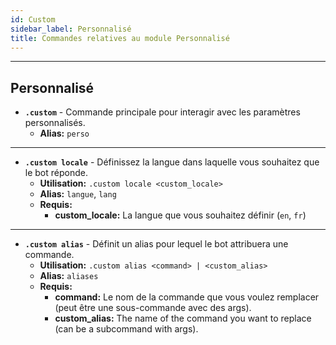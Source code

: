 ```yaml
---
id: Custom
sidebar_label: Personnalisé
title: Commandes relatives au module Personnalisé
---
```


---


## Personnalisé
- **`.custom`** - Commande principale pour interagir avec les paramètres personnalisés.
    - **Alias:** `perso`
---
- **`.custom locale`** - Définissez la langue dans laquelle vous souhaitez que le bot réponde.
    - **Utilisation:** `.custom locale <custom_locale>`
    - **Alias:** `langue`, `lang`
    - **Requis:** 
        - **custom_locale:** La langue que vous souhaitez définir (`en`, `fr`)
---
- **`.custom alias`** - Définit un alias pour lequel le bot attribuera une commande.
    - **Utilisation:** `.custom alias <command> | <custom_alias>`
    - **Alias:** `aliases`
    - **Requis:** 
        - **command:** Le nom de la commande que vous voulez remplacer (peut être une sous-commande avec des args).
        - **custom_alias:** The name of the command you want to replace (can be a subcommand with args).
